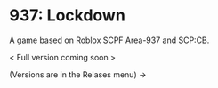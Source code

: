 # 937: Lockdown

A game based on Roblox SCPF Area-937 and SCP:CB.

< Full version coming soon >

(Versions are in the Relases menu) ->
